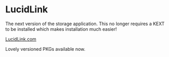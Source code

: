 # LucidLink
The next version of the storage application. This no longer requires a KEXT to be installed which makes installation much easier!

[LucidLink.com](https://www.lucidlink.com/)

Lovely versioned PKGs available now. 